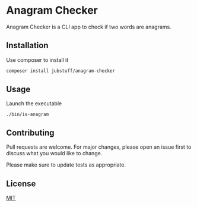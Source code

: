 # Anagram Checker

Anagram Checker is a CLI app to check if two words are anagrams.

## Installation

Use composer to install it 

```bash
composer install jubstuff/anagram-checker
```

## Usage

Launch the executable

```
./bin/is-anagram
```

## Contributing
Pull requests are welcome. For major changes, please open an issue first to discuss what you would like to change.

Please make sure to update tests as appropriate.

## License
[MIT](https://choosealicense.com/licenses/mit/)
